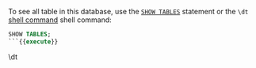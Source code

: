 To see all table in this database, use the [`SHOW TABLES`](https://www.cockroachlabs.com/docs/stable/show-tables.html) statement or the `\dt` [shell command](https://www.cockroachlabs.com/docs/stable/cockroach-sql.html#commands) shell command:

```sql
SHOW TABLES;
```{{execute}}

```
\dt
```{{execute}}
